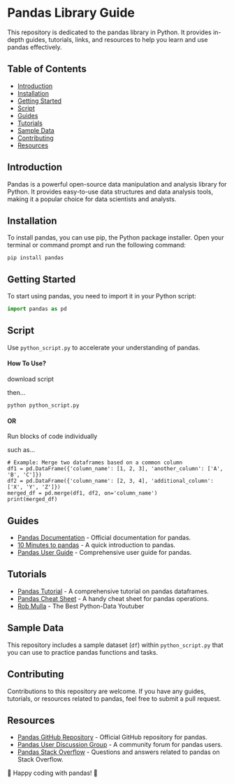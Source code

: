 # Pandas Library Guide

This repository is dedicated to the pandas library in Python. It provides in-depth guides, tutorials, links, and resources to help you learn and use pandas effectively.

## Table of Contents
- [Introduction](#introduction)
- [Installation](#installation)
- [Getting Started](#getting-started)
- [Script](#script)
- [Guides](#guides)
- [Tutorials](#tutorials)
- [Sample Data](#sample-data)
- [Contributing](#contributing)
- [Resources](#resources)

## Introduction
Pandas is a powerful open-source data manipulation and analysis library for Python. It provides easy-to-use data structures and data analysis tools, making it a popular choice for data scientists and analysts.

## Installation
To install pandas, you can use pip, the Python package installer. Open your terminal or command prompt and run the following command:

```
pip install pandas
```

## Getting Started
To start using pandas, you need to import it in your Python script:

```python
import pandas as pd
```

## Script
Use `python_script.py` to accelerate your understanding of pandas.

#### How To Use?

download script

then...
```
python python_script.py
```
#### OR

Run blocks of code individually

such as...
```
# Example: Merge two dataframes based on a common column
df1 = pd.DataFrame({'column_name': [1, 2, 3], 'another_column': ['A', 'B', 'C']})
df2 = pd.DataFrame({'column_name': [2, 3, 4], 'additional_column': ['X', 'Y', 'Z']})
merged_df = pd.merge(df1, df2, on='column_name')
print(merged_df)
```

## Guides
- [Pandas Documentation](https://pandas.pydata.org/docs/) - Official documentation for pandas.
- [10 Minutes to pandas](https://pandas.pydata.org/pandas-docs/stable/user_guide/10min.html) - A quick introduction to pandas.
- [Pandas User Guide](https://pandas.pydata.org/pandas-docs/stable/user_guide/index.html) - Comprehensive user guide for pandas.

## Tutorials
- [Pandas Tutorial](https://www.datacamp.com/community/tutorials/pandas-tutorial-dataframe-python) - A comprehensive tutorial on pandas dataframes.
- [Pandas Cheat Sheet](https://pandas.pydata.org/Pandas_Cheat_Sheet.pdf) - A handy cheat sheet for pandas operations.
- [Rob Mulla](https://www.youtube.com/channel/UCxladMszXan-jfgzyeIMyvw) - The Best Python-Data Youtuber

## Sample Data
This repository includes a sample dataset (`df`) within `python_script.py` that you can use to practice pandas functions and tasks.

## Contributing
Contributions to this repository are welcome. If you have any guides, tutorials, or resources related to pandas, feel free to submit a pull request.

## Resources
- [Pandas GitHub Repository](https://github.com/pandas-dev/pandas) - Official GitHub repository for pandas.
- [Pandas User Discussion Group](https://groups.google.com/g/pandas-users) - A community forum for pandas users.
- [Pandas Stack Overflow](https://stackoverflow.com/questions/tagged/pandas) - Questions and answers related to pandas on Stack Overflow.

🐼 Happy coding with pandas! 🐼
